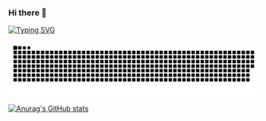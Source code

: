 ### Hi there 👋

[![Typing SVG](https://readme-typing-svg.demolab.com?font=Fira+Code&size=25&pause=1000&color=6993F7&background=3B4EFF00&width=435&lines=Why+are+you+reading+this+%F0%9F%A5%B5+%3F)](https://git.io/typing-svg)

<picture>
  <source media="(prefers-color-scheme: dark)" srcset="https://raw.githubusercontent.com/lxfriday/lxfriday/output/github-contribution-grid-snake-dark.svg">
  <source media="(prefers-color-scheme: light)" srcset="https://raw.githubusercontent.com/lxfriday/lxfriday/output/github-contribution-grid-snake.svg">
  <img alt="github contribution grid snake animation" src="https://raw.githubusercontent.com/lxfriday/lxfriday/output/github-contribution-grid-snake.svg">
</picture>

[![Anurag's GitHub stats](https://github-readme-stats.vercel.app/api?username=Tony-Di)](https://github.com/anuraghazra/github-readme-stats)

<!--
**Tony-Di/Tony-Di** is a ✨ _special_ ✨ repository because its `README.md` (this file) appears on your GitHub profile.

Here are some ideas to get you started:

- 🔭 I’m currently working on ...
- 🌱 I’m currently learning ...
- 👯 I’m looking to collaborate on ...
- 🤔 I’m looking for help with ...
- 💬 Ask me about ...
- 📫 How to reach me: ...
- 😄 Pronouns: ...
- ⚡ Fun fact: ...
-->
